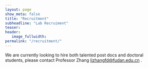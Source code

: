 ```yaml
---
layout: page
show_meta: false
title: "Recruitment"
subheadline: "Lab Recruiment"
teaser: 
header:
   image_fullwidth: 
permalink: "/recruitment/"
---
```


We are currently looking to hire both talented post docs and doctoral students, please contact Professor Zhang <a href="mailto:lizhangfd@fudan.edu.cn">lizhangfd@fudan.edu.cn </a>.
